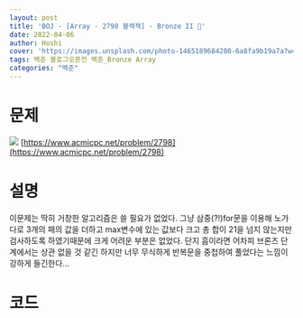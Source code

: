```yaml
---
layout: post
title: 'BOJ - [Array - 2798 블랙잭] - Bronze II 🥉'
date: 2022-04-06
author: Hoshi
cover: 'https://images.unsplash.com/photo-1465189684280-6a8fa9b19a7a?w=1600&q=900'
tags: 백준 블로그오픈전 백준_Bronze Array
categories: "백준"
---
```

# 문제
![]({{site.url}}/assets/img/posts_img/2798.png)
[https://www.acmicpc.net/problem/2798](https://www.acmicpc.net/problem/2798)

# 설명
이문제는 딱히 거창한 알고리즘은 쓸 필요가 없었다. 그냥 삼중(?!)for문을 이용해 노가다로 3개의 패의 값을 더하고 max변수에 있는 값보다 크고 총 합이 21을 넘지 않는지만 검사하도록 하였기때문에 크게 어려운 부분은 없었다. 단지 흠이라면 어차피 브론즈 단계에서는 상관 없을 것 같긴 하지만 너무 무식하게 반복문을 중첩하여 풀었다는 느낌이 강하게 들긴한다...

# 코드

```c

```

